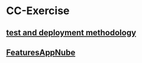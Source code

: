 # CC-Exercise
## [test and deployment methodology](https://github.com/AbdullahTaher93/CC-Exercise/blob/master/Objectives/test%20and%20deployment%20methodology.md)

## [FeaturesAppNube](https://github.com/AbdullahTaher93/CC-Exercise/blob/master/Objectives/FeaturesAppNube.md)
